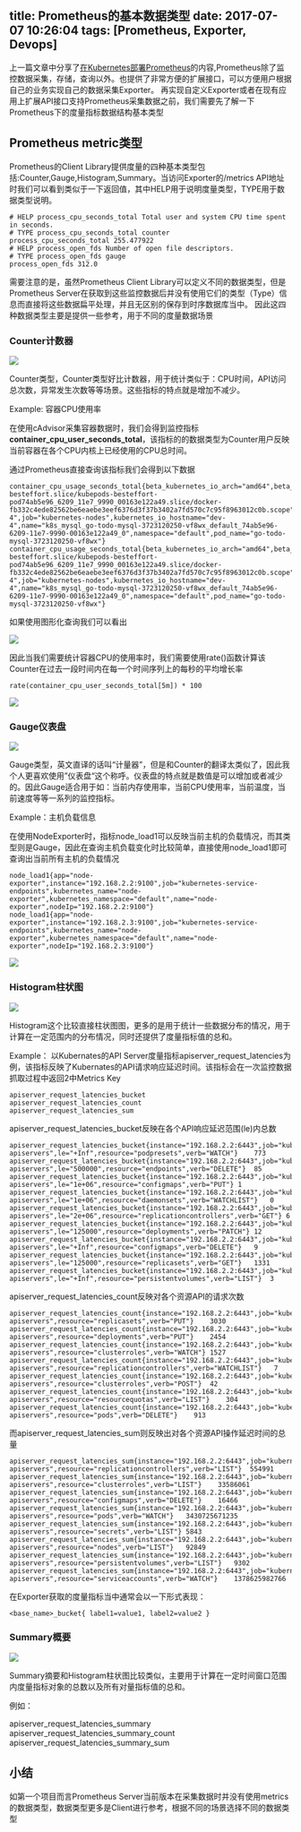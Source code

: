 title: Prometheus的基本数据类型
date: 2017-07-07 10:26:04
tags: [Prometheus, Exporter, Devops]
---

上一篇文章中分享了[在Kubernetes部署Prometheus](http://yunlzheng.github.io/2017/07/04/prometheus-kubernates/)的内容,Prometheus除了监控数据采集，存储，查询以外。也提供了非常方便的扩展接口，可以方便用户根据自己的业务实现自己的数据采集Exporter。 再实现自定义Exporter或者在现有应用上扩展API接口支持Prometheus采集数据之前，我们需要先了解一下Prometheus下的度量指标数据结构基本类型

## Prometheus metric类型

Prometheus的Client Library提供度量的四种基本类型包括:Counter,Gauge,Histogram,Summary。当访问Exporter的/metrics API地址时我们可以看到类似于一下返回值，其中HELP用于说明度量类型，TYPE用于数据类型说明。

```
# HELP process_cpu_seconds_total Total user and system CPU time spent in seconds.
# TYPE process_cpu_seconds_total counter
process_cpu_seconds_total 255.477922
# HELP process_open_fds Number of open file descriptors.
# TYPE process_open_fds gauge
process_open_fds 312.0
```

需要注意的是，虽然Prometheus Client Library可以定义不同的数据类型，但是Prometheus Server在获取到这些监控数据后并没有使用它们的类型（Type）信息而直接将这些数据扁平处理，并且无区别的保存到时序数据库当中。 因此这四种数据类型主要是提供一些参考，用于不同的度量数据场景

### Counter计数器

![](http://7pn5d3.com1.z0.glb.clouddn.com/blog/prometheus_counter.jpeg)

Counter类型，Counter类型好比计数器，用于统计类似于：CPU时间，API访问总次数，异常发生次数等等场景。这些指标的特点就是增加不减少。

Example: 容器CPU使用率

在使用cAdvisor采集容器数据时，我们会得到监控指标**container_cpu_user_seconds_total**，该指标的的数据类型为Counter用户反映当前容器在各个CPU内核上已经使用的CPU总时间。

通过Prometheus直接查询该指标我们会得到以下数据

```
container_cpu_usage_seconds_total{beta_kubernetes_io_arch="amd64",beta_kubernetes_io_os="linux",container_name="mysql",cpu="cpu03",id="/kubepods.slice/kubepods-besteffort.slice/kubepods-besteffort-pod74ab5e96_6209_11e7_9990_00163e122a49.slice/docker-fb332c4ede82562be6eaebe3eef6376d3f37b3402a7fd570c7c95f8963012c0b.scope",image="docker.io/mysql@sha256:d178dffba8d81afedc251498e227607934636e06228ac63d58b72f9e9ec271a6",instance="dev-4",job="kubernetes-nodes",kubernetes_io_hostname="dev-4",name="k8s_mysql_go-todo-mysql-3723120250-vf8wx_default_74ab5e96-6209-11e7-9990-00163e122a49_0",namespace="default",pod_name="go-todo-mysql-3723120250-vf8wx"}
container_cpu_usage_seconds_total{beta_kubernetes_io_arch="amd64",beta_kubernetes_io_os="linux",container_name="mysql",cpu="cpu01",id="/kubepods.slice/kubepods-besteffort.slice/kubepods-besteffort-pod74ab5e96_6209_11e7_9990_00163e122a49.slice/docker-fb332c4ede82562be6eaebe3eef6376d3f37b3402a7fd570c7c95f8963012c0b.scope",image="docker.io/mysql@sha256:d178dffba8d81afedc251498e227607934636e06228ac63d58b72f9e9ec271a6",instance="dev-4",job="kubernetes-nodes",kubernetes_io_hostname="dev-4",name="k8s_mysql_go-todo-mysql-3723120250-vf8wx_default_74ab5e96-6209-11e7-9990-00163e122a49_0",namespace="default",pod_name="go-todo-mysql-3723120250-vf8wx"}
```

如果使用图形化查询我们可以看出

![](http://7pn5d3.com1.z0.glb.clouddn.com/blog/prometheus_cpu_counter.png)

因此当我们需要统计容器CPU的使用率时，我们需要使用rate()函数计算该Counter在过去一段时间内在每一个时间序列上的每秒的平均增长率

```
rate(container_cpu_user_seconds_total[5m]) * 100
```

![](http://7pn5d3.com1.z0.glb.clouddn.com/blog/prometheus_cpu_usgae.png)

### Gauge仪表盘

![](http://7pn5d3.com1.z0.glb.clouddn.com/blog/prometheus_guage.jpg)

Gauge类型，英文直译的话叫“计量器”，但是和Counter的翻译太类似了，因此我个人更喜欢使用”仪表盘“这个称呼。仪表盘的特点就是数值是可以增加或者减少的。因此Gauge适合用于如：当前内存使用率，当前CPU使用率，当前温度，当前速度等等一系列的监控指标。

Example：主机负载信息

在使用NodeExporter时，指标node_load1可以反映当前主机的负载情况，而其类型则是Gauge，因此在查询主机负载变化时比较简单，直接使用node_load1即可查询出当前所有主机的负载情况

```
node_load1{app="node-exporter",instance="192.168.2.2:9100",job="kubernetes-service-endpoints",kubernetes_name="node-exporter",kubernetes_namespace="default",name="node-exporter",nodeIp="192.168.2.2:9100"}
node_load1{app="node-exporter",instance="192.168.2.3:9100",job="kubernetes-service-endpoints",kubernetes_name="node-exporter",kubernetes_namespace="default",name="node-exporter",nodeIp="192.168.2.3:9100"}
```

![](http://7pn5d3.com1.z0.glb.clouddn.com/prometheus_node_load.png)

### Histogram柱状图

![](http://7pn5d3.com1.z0.glb.clouddn.com/blog/prometheus_histogram.png)

Histogram这个比较直接柱状图图，更多的是用于统计一些数据分布的情况，用于计算在一定范围内的分布情况，同时还提供了度量指标值的总和。

Example：
以Kubernates的API Server度量指标apiserver_request_latencies为例，该指标反映了Kubernates的API请求响应延迟时间。该指标会在一次监控数据抓取过程中返回2中Metrics Key

```
apiserver_request_latencies_bucket
apiserver_request_latencies_count
apiserver_request_latencies_sum
```

apiserver_request_latencies_bucket反映在各个API响应延迟范围(le)内总数

```
apiserver_request_latencies_bucket{instance="192.168.2.2:6443",job="kubernetes-apiservers",le="+Inf",resource="podpresets",verb="WATCH"}	773
apiserver_request_latencies_bucket{instance="192.168.2.2:6443",job="kubernetes-apiservers",le="500000",resource="endpoints",verb="DELETE"}	85
apiserver_request_latencies_bucket{instance="192.168.2.2:6443",job="kubernetes-apiservers",le="1e+06",resource="configmaps",verb="PUT"}	1
apiserver_request_latencies_bucket{instance="192.168.2.2:6443",job="kubernetes-apiservers",le="1e+06",resource="daemonsets",verb="WATCHLIST"}	0
apiserver_request_latencies_bucket{instance="192.168.2.2:6443",job="kubernetes-apiservers",le="2e+06",resource="replicationcontrollers",verb="GET"}	6
apiserver_request_latencies_bucket{instance="192.168.2.2:6443",job="kubernetes-apiservers",le="125000",resource="deployments",verb="PATCH"}	12
apiserver_request_latencies_bucket{instance="192.168.2.2:6443",job="kubernetes-apiservers",le="+Inf",resource="configmaps",verb="DELETE"}	9
apiserver_request_latencies_bucket{instance="192.168.2.2:6443",job="kubernetes-apiservers",le="125000",resource="replicasets",verb="GET"}	1331
apiserver_request_latencies_bucket{instance="192.168.2.2:6443",job="kubernetes-apiservers",le="+Inf",resource="persistentvolumes",verb="LIST"}	3
```

apiserver_request_latencies_count反映对各个资源API的请求次数

```
apiserver_request_latencies_count{instance="192.168.2.2:6443",job="kubernetes-apiservers",resource="replicasets",verb="PUT"}	3030
apiserver_request_latencies_count{instance="192.168.2.2:6443",job="kubernetes-apiservers",resource="deployments",verb="PUT"}	2454
apiserver_request_latencies_count{instance="192.168.2.2:6443",job="kubernetes-apiservers",resource="clusterroles",verb="WATCH"}	1527
apiserver_request_latencies_count{instance="192.168.2.2:6443",job="kubernetes-apiservers",resource="replicationcontrollers",verb="WATCHLIST"}	7
apiserver_request_latencies_count{instance="192.168.2.2:6443",job="kubernetes-apiservers",resource="clusterroles",verb="POST"}	42
apiserver_request_latencies_count{instance="192.168.2.2:6443",job="kubernetes-apiservers",resource="resourcequotas",verb="LIST"}	304
apiserver_request_latencies_count{instance="192.168.2.2:6443",job="kubernetes-apiservers",resource="pods",verb="DELETE"}	913
```

而apiserver_request_latencies_sum则反映出对各个资源API操作延迟时间的总量

```
apiserver_request_latencies_sum{instance="192.168.2.2:6443",job="kubernetes-apiservers",resource="replicationcontrollers",verb="LIST"}	554991
apiserver_request_latencies_sum{instance="192.168.2.2:6443",job="kubernetes-apiservers",resource="clusterroles",verb="LIST"}	33586061
apiserver_request_latencies_sum{instance="192.168.2.2:6443",job="kubernetes-apiservers",resource="configmaps",verb="DELETE"}	16466
apiserver_request_latencies_sum{instance="192.168.2.2:6443",job="kubernetes-apiservers",resource="pods",verb="WATCH"}	3430725671235
apiserver_request_latencies_sum{instance="192.168.2.2:6443",job="kubernetes-apiservers",resource="secrets",verb="LIST"}	5843
apiserver_request_latencies_sum{instance="192.168.2.2:6443",job="kubernetes-apiservers",resource="nodes",verb="LIST"}	92849
apiserver_request_latencies_sum{instance="192.168.2.2:6443",job="kubernetes-apiservers",resource="persistentvolumes",verb="LIST"}	9302
apiserver_request_latencies_sum{instance="192.168.2.2:6443",job="kubernetes-apiservers",resource="serviceaccounts",verb="WATCH"}	1378625982766
```

在Exporter获取的度量指标当中通常会以一下形式表现：

```
<base_name>_bucket{ label1=value1, label2=value2 }
```

### Summary概要

![](http://7pn5d3.com1.z0.glb.clouddn.com/blog/prometheus_summary.png)

Summary摘要和Histogram柱状图比较类似，主要用于计算在一定时间窗口范围内度量指标对象的总数以及所有对量指标值的总和。

例如：

apiserver_request_latencies_summary
apiserver_request_latencies_summary_count
apiserver_request_latencies_summary_sum

## 小结

如第一个项目而言Prometheus Server当前版本在采集数据时并没有使用metrics的数据类型，数据类型更多是Client进行参考，根据不同的场景选择不同的数据类型
